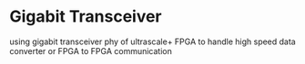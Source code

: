 # Gigabit Transceiver
using gigabit transceiver phy of ultrascale+ FPGA to handle high speed data converter or FPGA to FPGA communication
